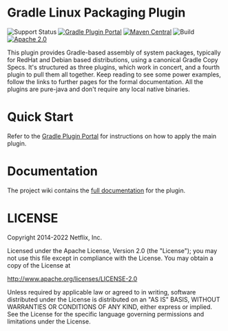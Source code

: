 # Gradle Linux Packaging Plugin

![Support Status](https://img.shields.io/badge/nebula-active-green.svg)
[![Gradle Plugin Portal](https://img.shields.io/maven-metadata/v/https/plugins.gradle.org/m2/com.netflix.nebula/gradle-ospackage-plugin/maven-metadata.xml.svg?label=gradlePluginPortal)](https://plugins.gradle.org/plugin/nebula.ospackage)
[![Maven Central](https://img.shields.io/maven-central/v/com.netflix.nebula/gradle-ospackage-plugin)](https://maven-badges.herokuapp.com/maven-central/com.netflix.nebula/gradle-ospackage-plugin)
![Build](https://github.com/nebula-plugins/gradle-ospackage-plugin/actions/workflows/nebula.yml/badge.svg)
[![Apache 2.0](https://img.shields.io/github/license/nebula-plugins/gradle-ospackage-plugin.svg)](http://www.apache.org/licenses/LICENSE-2.0)


This plugin provides Gradle-based assembly of system packages, typically for RedHat and Debian based distributions,
using a canonical Gradle Copy Specs. It's structured as three plugins, which work in concert, and a fourth plugin
to pull them all together. Keep reading to see some power examples, follow the links to further pages for the formal
documentation. All the plugins are pure-java and don't require any local native binaries.

# Quick Start

Refer to the [Gradle Plugin Portal](https://plugins.gradle.org/plugin/nebula.ospackage) for instructions on how to apply the main plugin.

# Documentation

The project wiki contains the [full documentation](https://github.com/nebula-plugins/gradle-ospackage-plugin/wiki) for the plugin.

LICENSE
=======

Copyright 2014-2022 Netflix, Inc.

Licensed under the Apache License, Version 2.0 (the "License");
you may not use this file except in compliance with the License.
You may obtain a copy of the License at

<http://www.apache.org/licenses/LICENSE-2.0>

Unless required by applicable law or agreed to in writing, software
distributed under the License is distributed on an "AS IS" BASIS,
WITHOUT WARRANTIES OR CONDITIONS OF ANY KIND, either express or implied.
See the License for the specific language governing permissions and
limitations under the License.

